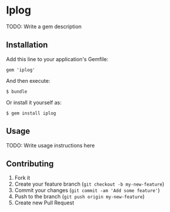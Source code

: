 # Iplog

TODO: Write a gem description

## Installation

Add this line to your application's Gemfile:

    gem 'iplog'

And then execute:

    $ bundle

Or install it yourself as:

    $ gem install iplog

## Usage

TODO: Write usage instructions here

## Contributing

1. Fork it
2. Create your feature branch (`git checkout -b my-new-feature`)
3. Commit your changes (`git commit -am 'Add some feature'`)
4. Push to the branch (`git push origin my-new-feature`)
5. Create new Pull Request
